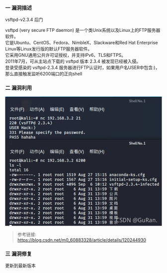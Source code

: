 ### 一 漏洞描述
vsftpd-v2.3.4 后门

vsftpd (very secure FTP daemon) 是一个类Unix系统以及Linux上的FTP服务器软件。  
它是Ubuntu、CentOS、Fedora、NimbleX、Slackware和Red Hat Enterprise Linux等Linux发行版的默认FTP服务器软件。  
它采用GNU通用公共许可证授权，并支持IPv6、TLS和FTPS。  
2011年7月，可从主站点下载的 vsftpd 版本 2.3.4 被发现已经被入侵。  
登录受感染的 vsftpd-2.3.4 服务器进行FTP认证时，如果用户名USER中包含:)，那么直接触发监听6200端口的正向shell

### 二 漏洞利用
![img.png](img.png)

> 参考链接: https://blog.csdn.net/m0_60883328/article/details/120244930

### 三 漏洞修复
更新到最新版本
